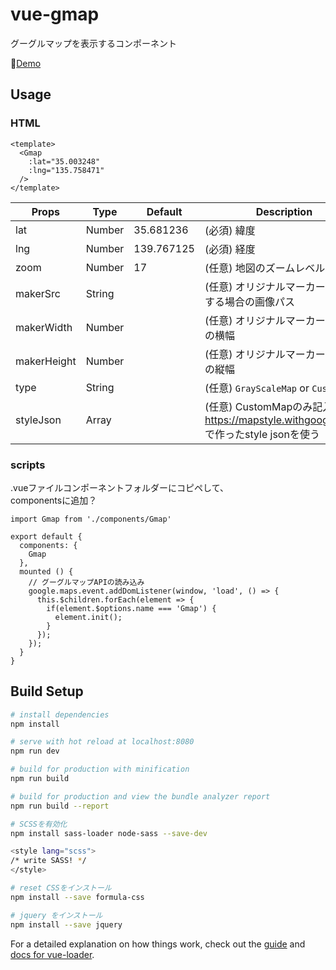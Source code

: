 # vue-gmap

グーグルマップを表示するコンポーネント

🗾<a href="https://nananakamura.github.io/c/vue-gmap/index.html" target="_blank">Demo</a>


## Usage

### HTML
```
<template>
  <Gmap
    :lat="35.003248"
    :lng="135.758471"
  />
</template>
```

| Props | Type | Default | Description |
|-------|------|---------|-------------|
| lat | Number | 35.681236 | (必須) 緯度 |
| lng | Number | 139.767125 | (必須) 経度 |
| zoom | Number | 17 | (任意) 地図のズームレベル(0～18) |
| makerSrc | String |  | (任意) オリジナルマーカーを設定する場合の画像パス |
| makerWidth | Number |  | (任意) オリジナルマーカーの画像の横幅 |
| makerHeight | Number |  | (任意) オリジナルマーカーの画像の縦幅 |
| type | String |  | (任意) `GrayScaleMap` or `CustomMap` |
| styleJson | Array |  | (任意) CustomMapのみ記入  https://mapstyle.withgoogle.com/ で作ったstyle jsonを使う  |


### scripts

.vueファイルコンポーネントフォルダーにコピペして、  
componentsに追加？

```
import Gmap from './components/Gmap'

export default {
  components: {
    Gmap
  },
  mounted () {
    // グーグルマップAPIの読み込み
    google.maps.event.addDomListener(window, 'load', () => {
      this.$children.forEach(element => {
        if(element.$options.name === 'Gmap') {
          element.init();
        }
      });
    });
  }
}
```

## Build Setup

``` bash
# install dependencies
npm install

# serve with hot reload at localhost:8080
npm run dev

# build for production with minification
npm run build

# build for production and view the bundle analyzer report
npm run build --report

# SCSSを有効化
npm install sass-loader node-sass --save-dev

<style lang="scss">
/* write SASS! */
</style>

# reset CSSをインストール
npm install --save formula-css

# jquery をインストール
npm install --save jquery
```

For a detailed explanation on how things work, check out the [guide](http://vuejs-templates.github.io/webpack/) and [docs for vue-loader](http://vuejs.github.io/vue-loader).
